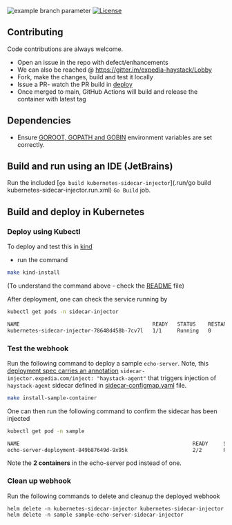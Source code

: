 ![example branch parameter](https://github.com/ExpediaGroup/kubernetes-sidecar-injector/actions/workflows/deploy.yaml/badge.svg?branch=main)
[![License](https://img.shields.io/badge/license-Apache%20License%202.0-blue.svg)](https://github.com/ExpediaGroup/kubernetes-sidecar-injector/blob/main/LICENSE)

## Contributing

Code contributions are always welcome.

* Open an issue in the repo with defect/enhancements
* We can also be reached @ https://gitter.im/expedia-haystack/Lobby
* Fork, make the changes, build and test it locally
* Issue a PR- watch the PR build in [deploy](https://github.com/ExpediaGroup/kubernetes-sidecar-injector/actions)
* Once merged to main, GitHub Actions will build and release the container with latest tag


## Dependencies

* Ensure [GOROOT, GOPATH and GOBIN](https://www.programming-books.io/essential/go/d6da4b8481f94757bae43be1fdfa9e73-gopath-goroot-gobin) environment variables are set correctly.

## Build and run using an IDE (JetBrains)
Run the included [`go build kubernetes-sidecar-injector`](.run/go build kubernetes-sidecar-injector.run.xml) `Go Build` job.

## Build and deploy in Kubernetes

### Deploy using Kubectl

To deploy and test this in [kind](https://kind.sigs.k8s.io/docs/user/quick-start/#installation/)

* run the command

```bash
make kind-install
```
(To understand the command above - check the [README](README.md) file)

After deployment, one can check the service running by

```bash
kubectl get pods -n sidecar-injector

NAME                                           READY   STATUS    RESTARTS   AGE
kubernetes-sidecar-injector-78648d458b-7cv7l   1/1     Running   0          32m
```

### Test the webhook

Run the following command to deploy a sample `echo-server`. Note, this [deployment spec carries an annotation](sample/chart/echo-server/templates/deployment.yaml#L16) `sidecar-injector.expedia.com/inject: "haystack-agent"` that triggers injection of `haystack-agent` sidecar defined in [sidecar-configmap.yaml](sample/chart/echo-server/templates/sidecar-configmap.yaml) file.

```bash
make install-sample-container
```

One can then run the following command to confirm the sidecar has been injected

```bash
kubectl get pod -n sample

NAME                                                        READY     STATUS             RESTARTS   AGE
echo-server-deployment-849b87649d-9x95k                     2/2       Running            0          4m
```

Note the **2 containers** in the echo-server pod instead of one. 

### Clean up webhook

Run the following commands to delete and cleanup the deployed webhook

```
helm delete -n kubernetes-sidecar-injector kubernetes-sidecar-injector
helm delete -n sample sample-echo-server-sidecar-injector
```






